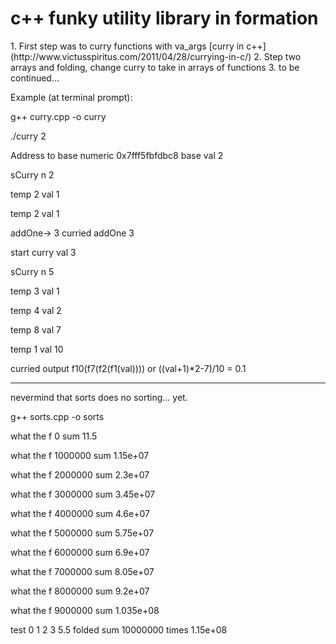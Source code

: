 <h1>c++ funky utility library in formation</h1>
1. First step was to curry functions with va_args [curry in c++](http://www.victusspiritus.com/2011/04/28/currying-in-c/)
2. Step two arrays and folding, change curry to take in arrays of functions 
3. to be continued...


Example (at terminal prompt):

g++ curry.cpp -o curry

./curry 2

Address to base numeric 0x7fff5fbfdbc8 base val 2

sCurry n 2

temp 2 val 1

temp 2 val 1

addOne-> 3 curried addOne 3


start curry val 3

sCurry n 5

temp 3 val 1

temp 4 val 2

temp 8 val 7

temp 1 val 10

curried output f10(f7(f2(f1(val)))) or ((val+1)*2-7)/10 = 0.1

-----------------------------------------------------------------------------------------------------------------
nevermind that sorts does no sorting... yet.

g++ sorts.cpp -o sorts

 what the f 0 sum 11.5

 what the f 1000000 sum 1.15e+07

 what the f 2000000 sum 2.3e+07

 what the f 3000000 sum 3.45e+07

 what the f 4000000 sum 4.6e+07

 what the f 5000000 sum 5.75e+07

 what the f 6000000 sum 6.9e+07

 what the f 7000000 sum 8.05e+07

 what the f 8000000 sum 9.2e+07

 what the f 9000000 sum 1.035e+08

test 0	1	2	3	5.5 folded sum 10000000 times 1.15e+08

